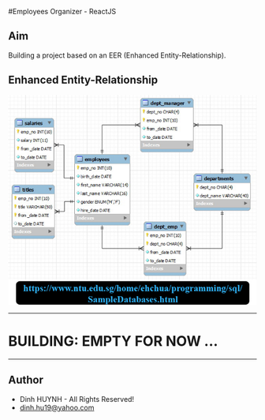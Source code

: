 #Employees Organizer - ReactJS

## Aim
Building a project based on an EER (Enhanced Entity-Relationship).

## Enhanced Entity-Relationship

![alt text](assets/img/SampleEmployees.jpg)

---
# BUILDING: EMPTY FOR NOW ...

---------------

## Author
* Dinh HUYNH - All Rights Reserved!
* dinh.hu19@yahoo.com
